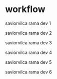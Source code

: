 # workflow

saviorvilca rama dev 1

saviorvilca rama dev 2

saviorvilca rama dev 3

saviorvilca rama dev 4

saviorvilca rama dev 5

saviorvilca rama dev 6
